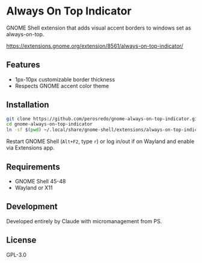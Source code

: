 # Always On Top Indicator

GNOME Shell extension that adds visual accent borders to windows set as always-on-top.

https://extensions.gnome.org/extension/8561/always-on-top-indicator/

## Features

- 1px-10px customizable border thickness  
- Respects GNOME accent color theme

## Installation

```bash
git clone https://github.com/perosredo/gnome-always-on-top-indicator.git
cd gnome-always-on-top-indicator
ln -sf $(pwd) ~/.local/share/gnome-shell/extensions/always-on-top-indicator@sredojevic.ca
```

Restart GNOME Shell (`Alt+F2`, type `r`) or log in/out if on Wayland and enable via Extensions app.

## Requirements

- GNOME Shell 45-48
- Wayland or X11

## Development

Developed entirely by Claude with micromanagement from PS.

## License

GPL-3.0

